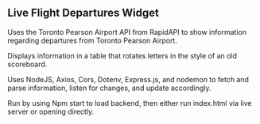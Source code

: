 ## Live Flight Departures Widget

Uses the Toronto Pearson Airport API from RapidAPI to show information regarding departures from Toronto Pearson Airport.

Displays information in a table that rotates letters in the style of an old scoreboard.

Uses NodeJS, Axios, Cors, Dotenv, Express.js, and nodemon to fetch and parse information, listen for changes, and update accordingly.

Run by using Npm start to load backend, then either run index.html via live server or opening directly.
